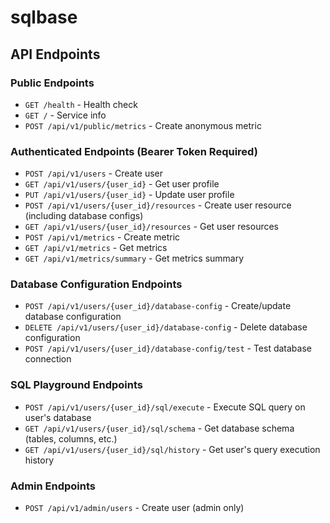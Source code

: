 # sqlbase






## API Endpoints

### Public Endpoints
- `GET /health` - Health check
- `GET /` - Service info
- `POST /api/v1/public/metrics` - Create anonymous metric

### Authenticated Endpoints (Bearer Token Required)
- `POST /api/v1/users` - Create user
- `GET /api/v1/users/{user_id}` - Get user profile
- `PUT /api/v1/users/{user_id}` - Update user profile
- `POST /api/v1/users/{user_id}/resources` - Create user resource (including database configs)
- `GET /api/v1/users/{user_id}/resources` - Get user resources
- `POST /api/v1/metrics` - Create metric
- `GET /api/v1/metrics` - Get metrics
- `GET /api/v1/metrics/summary` - Get metrics summary

### Database Configuration Endpoints
- `POST /api/v1/users/{user_id}/database-config` - Create/update database configuration
- `DELETE /api/v1/users/{user_id}/database-config` - Delete database configuration
- `POST /api/v1/users/{user_id}/database-config/test` - Test database connection

### SQL Playground Endpoints
- `POST /api/v1/users/{user_id}/sql/execute` - Execute SQL query on user's database
- `GET /api/v1/users/{user_id}/sql/schema` - Get database schema (tables, columns, etc.)
- `GET /api/v1/users/{user_id}/sql/history` - Get user's query execution history

### Admin Endpoints
- `POST /api/v1/admin/users` - Create user (admin only)

